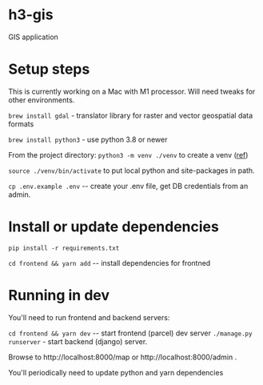 # h3-gis
GIS application

# Setup steps
This is currently working on a Mac with M1 processor. Will need tweaks for other environments.

`brew install gdal` - translator library for raster and vector geospatial data formats

`brew install python3` - use python 3.8 or newer

From the project directory:
`python3 -m venv ./venv` to create a venv ([ref](https://docs.python.org/3/library/venv.html))

`source ./venv/bin/activate` to put local python and site-packages in path.

`cp .env.example .env` -- create your .env file, get DB credentials from an admin.

# Install or update dependencies

`pip install -r requirements.txt`

`cd frontend && yarn add` -- install dependencies for frontned

# Running in dev
You'll need to run frontend and backend servers:

`cd frontend && yarn dev` -- start frontend (parcel) dev server
`./manage.py runserver` - start backend (django) server. 

Browse to http://localhost:8000/map or http://localhost:8000/admin . 

You'll periodically need to update python and yarn dependencies